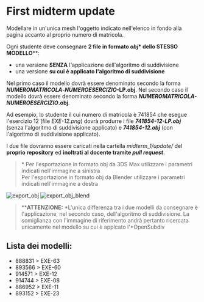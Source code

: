 # First midterm update

Modellare in un'unica mesh l'oggetto indicato nell'elenco in fondo alla pagina
accanto al proprio numero di matricola.

Ogni studente deve consegnare **2 file in formato _obj_\* dello
STESSO MODELLO**\*\*:

- una versione **SENZA** l'applicazione dell'algoritmo di suddivisione
- una versione **su cui è applicato l'algoritmo di suddivisione**

Nel primo caso il modello dovrà essere denominato secondo la forma
**_NUMEROMATRICOLA_-_NUMEROESERCIZIO_-LP.obj**.
Nel secondo caso il modello dovrà essere denominato secondo la forma
**_NUMEROMATRICOLA-NUMEROESERCIZIO_.obj**.

Ad esempio, lo studente il cui numero di matricola è 741854 che esegue
l'esercizio 12 (file *EXE-12.png*) dovrà produrre i file
_**741854-12-LP.obj**_ (senza l'algoritmo di suddivisione applicato)
e _**741854-12.obj**_ (con l'algoritmo di suddivisione applicato).

I due file dovranno essere caricati nella cartella *midterm_1/update/* del
**proprio repository** ed **inoltrati al docente tramite _pull request_**.

> \* Per l'esportazione in formato obj da 3DS Max utilizzare i parametri
indicati nell'immagine a sinistra   
Per l'esportazione in formato obj da Blender utilizzare i parametri indicati
nell'immagine a destra

![export_obj](https://github.com/strumet/modeling/raw/master/archive/obj_export.png) 
![export_obj_blend](https://github.com/strumet/modeling/raw/master/archive/obj_export_blend.png)

> \*\***ATTENZIONE:** *L'unica differenza tra i due modelli da consegnare è
l'applicazione, nel secondo caso, dell'algoritmo di suddivisione. La
somiglianza con l'immagine di riferimento andrà pertanto ricercata unicamente 
nel modello su cui è applcato l'*OpenSubdiv

## Lista dei modelli:

-	888831	>	EXE-63
-	893566	>	EXE-60
-	914571	>	EXE-12
-	914744	>	EXE-08
-	886952	>	EXE-11
- 	893152	>	EXE-23
<!---
-		>	EXE-07
-		>	EXE-16
-		>	EXE-49
-		>	EXE-28
-		>	EXE-34
-		>	EXE-39
-		>	EXE-71
-		>	EXE-55
-		>	EXE-56
-		>	EXE-62
-		>	EXE-38
-		>	EXE-53
-		>	EXE-79
-		>	EXE-13
-		>	EXE-19
-		>	EXE-65
-		>	EXE-74
-		>	EXE-15
-		>	EXE-67
-		>	EXE-05
-		>	EXE-30
-		>	EXE-69
-		>	EXE-21
-		>	EXE-54
-		>	EXE-77
-		>	EXE-25
-		>	EXE-41
-		>	EXE-37
-		>	EXE-61
-		>	EXE-17
-		>	EXE-59
-		>	EXE-14
-		>	EXE-72
-		>	EXE-46
-		>	EXE-43
-		>	EXE-73
-		>	EXE-47
-		>	EXE-42
-		>	EXE-66
-		>	EXE-48
-		>	EXE-35
-		>	EXE-75
-		>	EXE-44
-		>	EXE-51
-		>	EXE-04
-		>	EXE-24
-		>	EXE-26
-		>	EXE-27
-		>	EXE-31
-		>	EXE-03
-		>	EXE-32
-		>	EXE-29
-		>	EXE-33
-		>	EXE-52
-		>	EXE-76
-		>	EXE-68
-		>	EXE-00
-		>	EXE-09
-		>	EXE-40
-		>	EXE-18
-		>	EXE-70
-		>	EXE-78
-		>	EXE-58
-		>	EXE-02
-		>	EXE-80
-		>	EXE-57
-		>	EXE-20
-		>	EXE-64
-		>	EXE-36
-		>	EXE-22
-		>	EXE-01
-		>	EXE-50
-		>	EXE-06
-		>	EXE-10
-		>	EXE-45
--->
